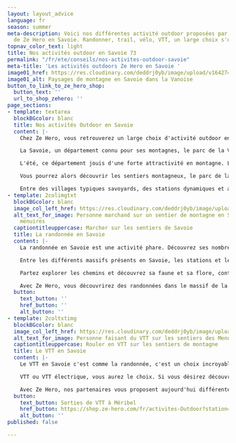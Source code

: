 ```yaml
---
layout: layout_advice
language: fr
season: summer
meta-description: Voici nos différentes activité outdoor proposées par les partenaires
  de Ze Hero en Savoie. Randonner, trail, vélo, VTT, un large choix s'offre à vous.
topnav_color_text: light
title: Nos activités outdoor en Savoie 73
permalink: "/fr/ete/conseils/nos-activites-outdoor-savoie"
meta-title: 'Les activités outdoors Ze Hero en Savoie '
image01_href: https://res.cloudinary.com/deddrj0yb/image/upload/v1642749756/website/summer/julien-ponge-YIFpb6tqJEU-unsplash_y4kf8y.jpg
image01_alt: Paysages de montagne en Savoie dans la Vanoise
button_to_link_to_ze_hero_shop:
  button_text: ''
  url_to_shop_zehero: ''
page_sections:
- template: textarea
  blockBGcolor: blanc
  title: Nos activités Outdoor en Savoie
  content: |-
    Chez Ze Hero, vous retrouverez un large choix d'activité outdoor en Savoie. Nos partenaires ainsi que nos différents guides, moniteurs et accompagnateurs vous proposeront diverse activités dans différents lieux de la Savoie.

    La Savoie, un département connu pour ses montagnes, le parc de la Vanoise et bien sûr pour ses stations de skis les plus réputés comme Val Thorens, Méribel, Courchevel, Tignes, Les Arcs, Val d'Isère et bien d'autres encore.

    L'été, ce département jouis d'une forte attractivité en montagne. Les différentes stations vont proposer de nombreuses activités outdoor.

    Vous pourrez alors découvrir les sentiers montagneux, le parc de la Vanoise et d’autres sites naturels et préservés. Mais également pratiquer le trail running et découvrir d’une autre façon ses paysages. La Savoie c’est également le lieu idéal pour une balade en VTT et VTT électrique. Partez-vous rafraîchir dans les canyons.

    Entre des villages typiques savoyards, des stations dynamiques et attractives, des montagnes sauvages et fleuris, des sommets et des glaciers, des lacs et des rivières, le Savoie sera un lieu idéal pour des séjours sportifs et de détente.
- template: 2colimgtxt
  blockBGcolor: blanc
  image_col_left_href: https://res.cloudinary.com/deddrj0yb/image/upload/v1644398781/website/resorts/les%20menuires/Rando_au_col_de__Pierre_Blanche-Vincent_LOTTENBERG-28663-1600px_p9phlq.jpg
  alt_text_for_image: Personne marchand sur un sentier de montagne en Savoie à Les
    menuires
  captiontitleuppercase: Marcher sur les sentiers de Savoie
  title: La randonnée en Savoie
  content: |-
    La randonnée en Savoie est une activité phare. Découvrez ses nombreux sites naturels, ses sommets somptueux et imposant, le parc national de la Vanoise, il y a des milliers de sentiers, de randonnée, de circuit.

    Entre les différents massifs présents en Savoie, les stations et les villages, vous aurez le choix pour randonner. Qu'il s'agit de randonner en Savoie entre amis, en famille, en couple ou même seul, le choix sera varié. Vous trouverez également toutes sortes de sorties, des plus faciles et moins techniques aux randonnées difficiles et escarpés. De même, vous pourrez trouver des randonnées de quelques heures, à la journée ou plusieurs jours.

    Partez explorer les chemins et découvrez sa faune et sa flore, contemplez des panoramas d'exception, atteignez des sommets et les lacs glaciaires. Avec guide, votre randonnée vous permettra de

    Avec Ze Hero, vous découvrirez des randonnées dans le massif de la Lauzière, à Valmorel mais également dans tous les secteurs des 3 vallées et dans le cœur du parc de la Vanoise.
  button:
    text_button: ''
    href_button: ''
    alt_button: ''
- template: 2coltxtimg
  blockBGcolor: blanc
  image_col_left_href: https://res.cloudinary.com/deddrj0yb/image/upload/v1644398781/website/resorts/les%20menuires/Balade_VTTAE_en_Famille-Jeremy_BERNARD-29086-1600px_uprpkk.jpg
  alt_text_for_image: Personne faisant du VTT sur les sentiers des Menuires en Savoie
  captiontitleuppercase: Rouler en VTT sur les sentiers de montagne
  title: Le VTT en Savoie
  content: |-
    Le VTT en Savoie c'est comme la randonnée, c'est un choix incroyable de sentiers variés, d'itinéraire partout dans les plaines, forêts et montagnes. Vous trouverez différents parcs à VTT au sein des stations de ski tel qu'à Méribel, à Les Menuires. Il sera alors possible de faire des randonnées longues, comme des enduros, mais également uniquement du VTT de descente en empruntant les remontés mécaniques.

    VTT ou VTT électrique, vous aurez le choix. Si vous désirez découvrir la montagne à vélo, profiter des descentes en vivant des sensations fortes mais ne pas avoir un effort trop difficile à la montée, le VTT électrique sera idéal. Pour des balades en famille avec des enfants, c’est aussi préférable de s’essayer aux VTT électriques afin de ne pas trop s’engager physiquement dans une difficulté trop importante.

    Avec Ze Hero, nos partenaires vous proposent aujourd'hui différentes randonnées en VTT et VTT électrique au sein de la station des Ménuires, de Méribel et de St Martin de Belleville. Vous pourrez choisir entre différentes formules, comme l'initiation, des balades plus sportives et des balades à la journée.
  button:
    text_button: Sorties de VTT à Méribel
    href_button: https://shop.ze-hero.com/fr/activites-Outdoor?station=M%C3%A9ribel&calessonstype=all&catypegenderlistsummer=all&calessonsactivitytype=VTT&start-date=15%2F07%2F2022
    alt_button: ''
published: false

---
```

